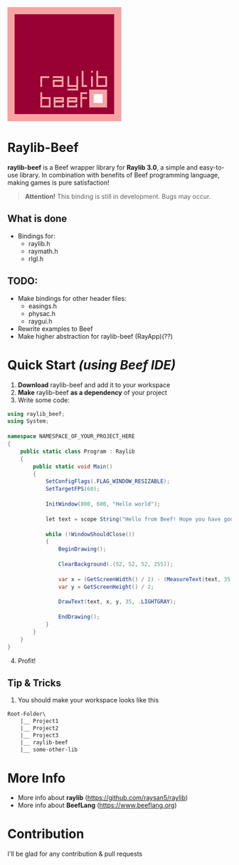 ![](img/raylib-beef-logo.png)
# Raylib-Beef
**raylib-beef** is a Beef wrapper library for **Raylib 3.0**, a simple and easy-to-use library. In combination with benefits of Beef programming language, making games is pure satisfaction!

> **Attention!** This binding is still in development. Bugs may occur.

## What is done
- Bindings for:
    - raylib.h
    - raymath.h
    - rlgl.h

## TODO:
- Make bindings for other header files:
    - easings.h
    - physac.h
    - raygui.h
- Rewrite examples to Beef
- Make higher abstraction for raylib-beef (RayApp)(??)


# Quick Start *(using Beef IDE)*
1. **Download** raylib-beef and add it to your workspace
2. **Make** raylib-beef **as a dependency** of your project 
3. Write some code:
```csharp
using raylib_beef;
using System;

namespace NAMESPACE_OF_YOUR_PROJECT_HERE
{
	public static class Program : Raylib
	{
		public static void Main()
		{
			SetConfigFlags(.FLAG_WINDOW_RESIZABLE);
			SetTargetFPS(60);

			InitWindow(800, 600, "Hello world");

			let text = scope String("Hello from Beef! Hope you have good day!");

			while (!WindowShouldClose())
			{
				BeginDrawing();

				ClearBackground(.(52, 52, 52, 255));

				var x = (GetScreenWidth() / 2) - (MeasureText(text, 35) / 2);
				var y = GetScreenHeight() / 2;

				DrawText(text, x, y, 35, .LIGHTGRAY);

				EndDrawing();
			}
		}
	}
}
```
4. Profit!

## Tip & Tricks
1. You should make your workspace looks like this
```
Root-Folder\
    |__ Project1
    |__ Project2
    |__ Project3
    |__ raylib-beef
    |__ some-other-lib
```

# More Info
- More info about **raylib** (https://github.com/raysan5/raylib)
- More info about **BeefLang** (https://www.beeflang.org)

# Contribution

I'll be glad for any contribution & pull requests